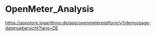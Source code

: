 # OpenMeter_Analysis

https://appstore.logarithmo.de/app/openmeterplatform/v1/demo/page-datenuebersicht?lang=DE
